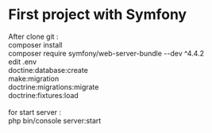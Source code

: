 # First project with Symfony
After clone git :  <br>
composer install <br>
composer require symfony/web-server-bundle --dev ^4.4.2 <br>
edit .env <br>
doctine:database:create <br>
make:migration <br>
doctrine:migrations:migrate <br>
doctrine:fixtures:load <br>
<br>
for start server : <br>
php bin/console server:start<br>
